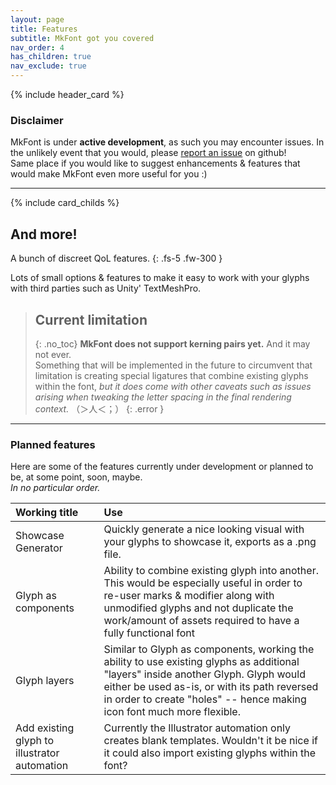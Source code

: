 ```yaml
---
layout: page
title: Features
subtitle: MkFont got you covered
nav_order: 4
has_children: true
nav_exclude: true
---
```


{% include header_card %}

### Disclaimer
MkFont is under **active development**, as such you may encounter issues. In the unlikely event that you would, please [report an issue](https://github.com/Nebukam/mkfont/issues) on github!  
Same place if you would like to suggest enhancements & features that would make MkFont even more useful for you :)

---

{% include card_childs %}

## And more!

A bunch of discreet QoL features.
{: .fs-5 .fw-300 }

Lots of small options & features to make it easy to work with your glyphs with third parties such as Unity' TextMeshPro.

>## Current limitation
>{: .no_toc}
>**MkFont does not support kerning pairs yet.** And it may not ever.  
>Something that will be implemented in the future to circumvent that limitation is creating special ligatures that combine existing glyphs within the font, *but it does come with other caveats such as issues arising when tweaking the letter spacing in the final rendering context.* （＞人＜；）
{: .error }

---

### Planned features
Here are some of the features currently under development or planned to be, at some point, soon, maybe.  
*In no particular order.*

| Working title       | Use          |
|:-------------|:------------------|
| Showcase Generator | Quickly generate a nice looking visual with your glyphs to showcase it, exports as a .png file. |
| Glyph as components | Ability to combine existing glyph into another. This would be especially useful in order to re-user marks & modifier along with unmodified glyphs and not duplicate the work/amount of assets required to have a fully functional font |
| Glyph layers | Similar to Glyph as components, working the ability to use existing glyphs as additional "layers" inside another Glyph. Glyph would either be used as-is, or with its path reversed in order to create "holes" -- hence making icon font much more flexible. |
| Add existing glyph to illustrator automation | Currently the Illustrator automation only creates blank templates. Wouldn't it be nice if it could also import existing glyphs within the font? |
